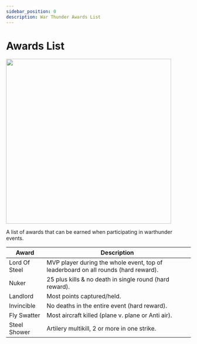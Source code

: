 ```yaml
---
sidebar_position: 0
description: War Thunder Awards List
---
```


# Awards List

<div class="flex-vcenter mb-1">
<img src="https://cdn.cloudflare.steamstatic.com/steam/apps/236390/header.jpg" width="450px"/>
</div>

A list of awards that can be earned when participating in warthunder events.

| Award                      | Description                                     |
|----------------------------|------------------------------------------------|
| Lord Of Steel | MVP player during the whole event, top of leaderboard on all rounds <span class="text-muted">(hard reward).</span>|
| Nuker | 25 plus kills & no death in single round <span class="text-muted">(hard reward).</span>|
| Landlord | Most points captured/held.|
| Invincible | No deaths in the entire event <span class="text-muted">(hard reward).</span>|
| Fly Swatter | Most aircraft killed <span class="text-muted">(plane v. plane or Anti air).</span>|
| Steel Shower | Artilery multikill, 2 or more in one strike.|